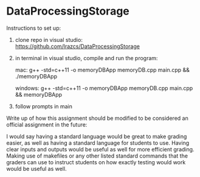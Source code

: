 # DataProcessingStorage

Instructions to set up:
1) clone repo in visual studio: https://github.com/lrazcs/DataProcessingStorage
2) in terminal in visual studio, compile and run the program:
   
   mac: g++ -std=c++11 -o memoryDBApp memoryDB.cpp main.cpp && ./memoryDBApp
   
   windows: g++ -std=c++11 -o memoryDBApp memoryDB.cpp main.cpp && memoryDBApp
4) follow prompts in main

Write up of how this assignment should be modified to be considered an official assignment in the future:

I would say having a standard language would be great to make grading easier, as well as having a standard language for students to use. Having clear inputs and outputs would be useful as well for more efficient grading. Making use of makefiles or any other listed standard commands that the graders can use to instruct students on how exactly testing would work would be useful as well.
